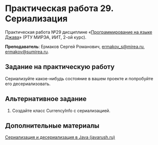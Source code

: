 # Практическая работа 29. Сериализация
Практическая работа №29 дисциплине «[Программирование на языке Джава](https://online-edu.mirea.ru/course/view.php?id=4053)» (РТУ МИРЭА, ИИТ, 2-ой курс).

**Преподаватель**: Ермаков Сергей Романович, ermakov_s@mirea.ru, ermakov@sumirea.ru.

## Задание на практическую работу

Сериализуйте какое-нибудь состояние в вашем проекте и попробуйте его десериализовать.

## Альтернативное задание

1. Создайте класс CurrencyInfo с сериализацией.


## Дополнительные материалы

[Сериализация и десериализация в Java (javarush.ru)](https://javarush.ru/groups/posts/2022-serializacija-i-deserializacija-v-java)
